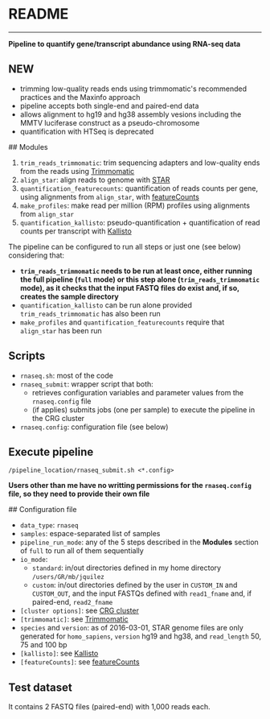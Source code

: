 # README
---------------------------------------------------------------------------------------------------

**Pipeline to quantify gene/transcript abundance using RNA-seq data**


## NEW
- trimming low-quality reads ends using trimmomatic's recommended practices and the Maxinfo approach
- pipeline accepts both single-end and paired-end data
- allows alignment to hg19 and hg38 assembly vesions including the MMTV luciferase construct as a pseudo-chromosome
- quantification with HTSeq is deprecated


## Modules

1. `trim_reads_trimmomatic`: trim sequencing adapters and low-quality ends from the reads using [Trimmomatic](http://www.usadellab.org/cms/?page=trimmomatic)
2. `align_star`: align reads to genome with [STAR](https://github.com/alexdobin/STAR)
3. `quantification_featurecounts`: quantification of reads counts per gene, using alignments from `align_star`, with [featureCounts](http://bioinf.wehi.edu.au/featureCounts/)
4. `make_profiles`: make read per million (RPM) profiles using alignments from `align_star`
5. `quantification_kallisto`: pseudo-quantification + quantification of read counts per transcript with [Kallisto](http://pachterlab.github.io/kallisto/)

The pipeline can be configured to run all steps or just one (see below) considering that:
- **`trim_reads_trimmomatic` needs to be run at least once, either running the full pipeline (`full` mode) or this step alone (`trim_reads_trimmomatic` mode), as it checks that the input FASTQ files do exist and, if so, creates the sample directory**
- `quantification_kallisto` can be run alone provided `trim_reads_trimmomatic` has also been run
- `make_profiles` and `quantification_featurecounts` require that `align_star` has been run


## Scripts

- `rnaseq.sh`: most of the code
- `rnaseq_submit`: wrapper script that both:
	- retrieves configuration variables and parameter values from the `rnaseq.config` file
	- (if applies) submits jobs (one per sample) to execute the pipeline in the CRG cluster
- `rnaseq.config`: configuration file (see below)


## Execute pipeline

```
/pipeline_location/rnaseq_submit.sh <*.config>
```

**Users other than me have no writting permissions for the `rnaseq.config` file, so they need to provide their own file**


## Configuration file

- `data_type`: `rnaseq`
- `samples`: espace-separated list of samples
- `pipeline_run_mode`: any of the 5 steps described in the **Modules** section of `full` to run all of them sequentially
- `io_mode`:
	- `standard`: in/out directories defined in my home directory `/users/GR/mb/jquilez`
	- `custom`:	in/out directories defined by the user in `CUSTOM_IN` and `CUSTOM_OUT`, and the input FASTQs defined with `read1_fname` and, if paired-end, `read2_fname`
- `[cluster options]`: see [CRG cluster](http://www.linux.crg.es/index.php/Main_Page)
- `[trimmomatic]`: see [Trimmomatic](http://www.usadellab.org/cms/?page=trimmomatic)
- `species` and `version`: as of 2016-03-01, STAR genome files are only generated for `homo_sapiens`, `version` hg19 and hg38, and `read_length` 50, 75 and 100 bp
- `[kallisto]`: see [Kallisto](http://pachterlab.github.io/kallisto/)
- `[featureCounts]`: see [featureCounts](http://bioinf.wehi.edu.au/featureCounts/)


## Test dataset

It contains 2 FASTQ files (paired-end) with 1,000 reads each.
